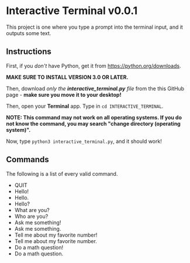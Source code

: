 # Interactive Terminal v0.0.1
This project is one where you type a prompt into the
terminal input, and it outputs some text. 
## Instructions
First, if you _don't_ have Python, get it from <https://python.org/downloads>.

**MAKE SURE TO INSTALL VERSION 3.0 OR LATER.**

Then, download _only the **interactive_terminal.py** file_ from the this GitHub page - **make sure you move it to your desktop!**

Then, open your **Terminal** app. Type in `cd INTERACTIVE_TERMINAL`. 

**NOTE: This command may not work on all operating systems. If you do not know the command, you may search "change directory (operating system)".**

Now, type `python3 interactive_terminal.py`, and it should work!

## Commands
The following is a list of every valid command.

- QUIT
- Hello!
- Hello.
- Hello?
- What are you?
- Who are you?
- Ask me something!
- Ask me something.
- Tell me about my favorite number!
- Tell me about my favorite number.
- Do a math question!
- Do a math question.

[1]: (https://python.org/downloads) "CLICK ME"
